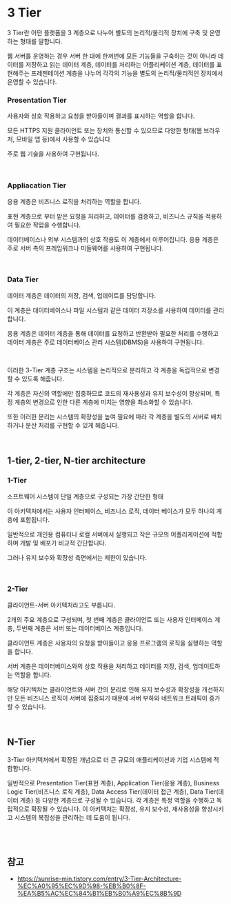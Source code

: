 # 3 Tier 
3 Tier란 어떤 플랫폼을 3 계층으로 나누어 별도의 논리적/물리적 장치에 구축 및 운영하는 형태를 말합니다.

웹 서버를 운영하는 경우 서버 한 대에 한꺼번에 모든 기능들을 구축하는 것이 아니라 데이터를 저장하고 읽는 데이터 계층, 데이터를 처리하는 어플리케이션 계층, 데이터를 표현해주는 프레젠테이션 계층을 나누어 각각의 기능을 별도의 논리적/물리적인 장치에서 운영할 수 있습니다.


### Presentation Tier
사용자와 상호 작용하고 요청을 받아들이며 결과를 표시하는 역할을 합니다.

모든 HTTPS 지원 클라이언트 또는 장치와 통신할 수 있으므로 다양한 형태(웹 브라우저, 모바일 앱 등)에서 사용할 수 있습니다

주로 웹 기술을 사용하여 구현됩니다.

<br>

### Appliacation Tier
응용 계층은 비즈니스 로직을 처리하는 역할을 합니다.

표현 계층으로 부터 받은 요청을 처리하고, 데이터를 검증하고, 비즈니스 규칙을 적용하여 필요한 작업을 수행합니다.

데이터베이스나 외부 시스템과의 상호 작용도 이 계층에서 이루어집니다.
응용 계층은 주로 서버 측의 프레임워크나 미들웨어를 사용하여 구현됩니다.

<br>

### Data Tier
데이터 계층은 데이터의 저장, 검색, 업데이트를 담당합니다. 

이 계층은 데이터베이스나 파일 시스템과 같은 데이터 저장소를 사용하여 데이터를 관리합니다. 

응용 계층은 데이터 계층을 통해 데이터를 요청하고 반환받아 필요한 처리를 수행하고 데이터 계층은 주로 데이터베이스 관리 시스템(DBMS)을 사용하여 구현됩니다.

<br>

이러한 3-Tier 계층 구조는 시스템을 논리적으로 분리하고 각 계층을 독립적으로 변경할 수 있도록 해줍니다.

각 계층은 자신의 역할에만 집중하므로 코드의 재사용성과 유지 보수성이 향상되며, 특정 계층의 변경으로 인한 다른 계층에 미치는 영향을 최소화할 수 있습니다.

또한 이러한 분리는 시스템의 확장성을 높여 필요에 따라 각 계층을 별도의 서버로 배치하거나 분산 처리를 구현할 수 있게 해줍니다.

<br>

## 1-tier, 2-tier, N-tier architecture

### 1-Tier
소프트웨어 시스템이 단일 계층으로 구성되는 가장 간단한 형태

이 아키텍처에서는 사용자 인터페이스, 비즈니스 로직, 데이터 베이스가 모두 하나의 계층에 포함됩니다.

일반적으로 개인용 컴퓨터나 로컬 서버에서 실행되고 작은 규모의 어플리케이션에 적합하며 개발 및 배포가 비교적 간단합니다.

그러나 유지 보수와 확장성 측면에서는 제한이 있습니다.

<br>

### 2-Tier
클라이언트-서버 아키텍처라고도 부릅니다. 

2개의 주요 계층으로 구성되며, 첫 번째 계층은 클라이언트 또는 사용자 인터페이스 계층, 두번째 계층은 서버 또는 데이터베이스 계층입니다.

클라이언트 계층은 사용자의 요청을 받아들이고 응용 프로그램의 로직을 실행하는 역할을 합니다.

서버 계층은 데이터베이스와의 상호 작용을 처리하고 데이터를 저장, 검색, 업데이트하는 역할을 합니다.

해당 아키텍처는 클라이언트와 서버 간의 분리로 인해 유지 보수성과 확장성을 개선하지만 모든 비즈니스 로직이 서버에 집중되기 때문에 서버 부하와 네트워크 트래픽이 증가할 수 있습니다.

<br>

## N-Tier
3-Tier 아키텍처에서 확장된 개념으로 더 큰 규모의 애플리케이션과 기업 시스템에 적합합니다.

일반적으로 Presentation Tier(표현 계층), Application Tier(응용 계층), Business Logic Tier(비즈니스 로직 계층), Data Access Tier(데이터 접근 계층), Data Tier(데이터 계층) 등 다양한 계층으로 구성될 수 있습니다.
각 계층은 특정 역할을 수행하고 독립적으로 확장될 수 있습니다. 이 아키텍처는 확장성, 유지 보수성, 재사용성을 향상시키고 시스템의 복잡성을 관리하는 데 도움이 됩니다.

<br>
<br>

## 참고
- https://sunrise-min.tistory.com/entry/3-Tier-Architecture-%EC%A0%95%EC%9D%98-%EB%B0%8F-%EA%B5%AC%EC%84%B1%EB%B0%A9%EC%8B%9D